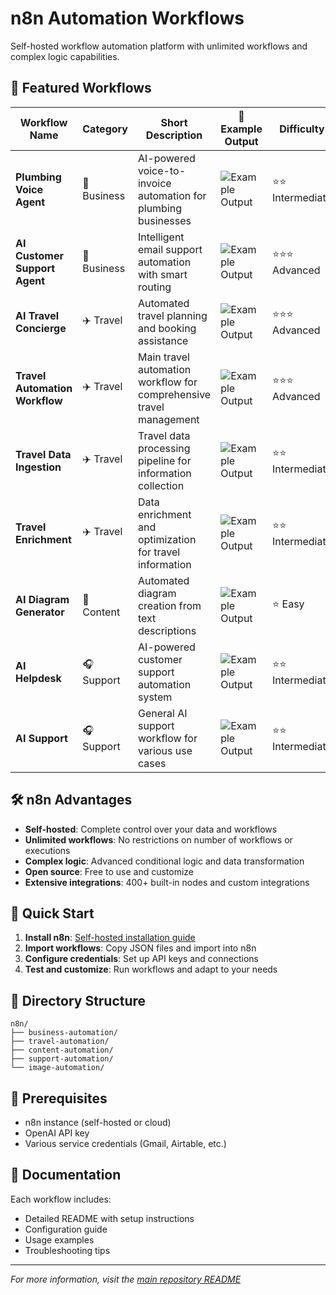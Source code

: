 # n8n Automation Workflows

Self-hosted workflow automation platform with unlimited workflows and complex logic capabilities.

## 🚀 Featured Workflows

| Workflow Name | Category | Short Description | 📸 Example Output | Difficulty | Setup Time | Documentation |
|---------------|----------|-------------------|-------------------|------------|------------|---------------|
| **Plumbing Voice Agent** | 💼 Business | AI-powered voice-to-invoice automation for plumbing businesses | ![Example Output](../documentation/examples/plumbing-voice-agent.png) | ⭐⭐ Intermediate | ~15 min | [📖 Read Docs](business-automation/plumbing-voice-agent/README.md) |
| **AI Customer Support Agent** | 💼 Business | Intelligent email support automation with smart routing | ![Example Output](../documentation/examples/ai-customer-support.png) | ⭐⭐⭐ Advanced | ~25 min | [📖 Read Docs](business-automation/ai-customer-support/README.md) |
| **AI Travel Concierge** | ✈️ Travel | Automated travel planning and booking assistance | ![Example Output](../documentation/examples/ai-travel-concierge.png) | ⭐⭐⭐ Advanced | ~30 min | [📖 Read Docs](travel-automation/ai-travel-concierge/README.md) |
| **Travel Automation Workflow** | ✈️ Travel | Main travel automation workflow for comprehensive travel management | ![Example Output](../documentation/examples/travel-automation-workflow.png) | ⭐⭐⭐ Advanced | ~35 min | [📖 Read Docs](travel-automation/travel-automation-workflow/README.md) |
| **Travel Data Ingestion** | ✈️ Travel | Travel data processing pipeline for information collection | ![Example Output](../documentation/examples/travel-data-ingestion.png) | ⭐⭐ Intermediate | ~20 min | [📖 Read Docs](travel-automation/travel-data-ingestion/README.md) |
| **Travel Enrichment** | ✈️ Travel | Data enrichment and optimization for travel information | ![Example Output](../documentation/examples/travel-enrichment.png) | ⭐⭐ Intermediate | ~20 min | [📖 Read Docs](travel-automation/travel-enrichment/README.md) |
| **AI Diagram Generator** | 📝 Content | Automated diagram creation from text descriptions | ![Example Output](../documentation/examples/ai-diagram-generator.png) | ⭐ Easy | ~10 min | [📖 Read Docs](content-automation/ai-diagram-generator/README.md) |
| **AI Helpdesk** | 🎧 Support | AI-powered customer support automation system | ![Example Output](../documentation/examples/ai-helpdesk.png) | ⭐⭐ Intermediate | ~20 min | [📖 Read Docs](support-automation/ai-helpdesk/README.md) |
| **AI Support** | 🎧 Support | General AI support workflow for various use cases | ![Example Output](../documentation/examples/ai-support.png) | ⭐⭐ Intermediate | ~15 min | [📖 Read Docs](support-automation/ai-support/README.md) |

## 🛠️ n8n Advantages

- **Self-hosted**: Complete control over your data and workflows
- **Unlimited workflows**: No restrictions on number of workflows or executions
- **Complex logic**: Advanced conditional logic and data transformation
- **Open source**: Free to use and customize
- **Extensive integrations**: 400+ built-in nodes and custom integrations

## 🚀 Quick Start

1. **Install n8n**: [Self-hosted installation guide](https://docs.n8n.io/hosting/)
2. **Import workflows**: Copy JSON files and import into n8n
3. **Configure credentials**: Set up API keys and connections
4. **Test and customize**: Run workflows and adapt to your needs

## 📁 Directory Structure

```
n8n/
├── business-automation/
├── travel-automation/
├── content-automation/
├── support-automation/
└── image-automation/
```

## 🔧 Prerequisites

- n8n instance (self-hosted or cloud)
- OpenAI API key
- Various service credentials (Gmail, Airtable, etc.)

## 📖 Documentation

Each workflow includes:
- Detailed README with setup instructions
- Configuration guide
- Usage examples
- Troubleshooting tips

---

*For more information, visit the [main repository README](../README.md)*
